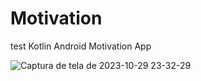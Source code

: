 # Motivation
test Kotlin Android Motivation App

![Captura de tela de 2023-10-29 23-32-29](https://github.com/L-Kotlin/Motivation/assets/79322362/6d99b8e0-0026-4a1c-8f14-8c837dac20fb)
